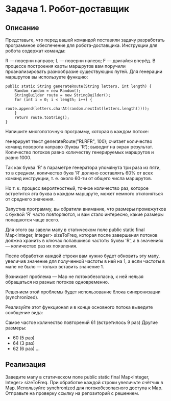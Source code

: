 # Задача 1. Робот-доставщик
## Описание
Представьте, что перед вашей командой поставили задачу разработать программное обеспечение для робота-доставщика. Инструкции для робота содержат команды:

R — поверни направо;
L — поверни налево;
F — двигайся вперёд.
В процессе построения карты маршрутов вам поручили проанализировать разнообразие существующих путей. Для генерации маршрутов вы используете функцию:

    public static String generateRoute(String letters, int length) {
        Random random = new Random();
        StringBuilder route = new StringBuilder();
        for (int i = 0; i < length; i++) {
            route.append(letters.charAt(random.nextInt(letters.length())));
        }
        return route.toString();
    }
Напишите многопоточную программу, которая в каждом потоке:

генерирует текст generateRoute("RLRFR", 100);
считает количество команд поворота направо (буквы 'R');
выводит на экран результат.
Количество потоков равно количеству генерируемых маршрутов и равно 1000.

Так как буква 'R' в параметре генератора упомянута три раза из пяти, то в среднем, количество букв 'R' должно составлять 60% от всех команд инструкции, т. е. около 60-ти от общего числа маршрутов.

Но т. к. процесс вероятностный, точное количество раз, которое встретится эта буква в каждом маршруте, может немного отклоняться от среднего значения.

Запустив программу, вы обратили внимание, что размеры промежутков с буквой 'R' часто повторяются, и вам стало интересно, какие размеры попадаются чаще всего.

Для этого вы завели мапу в статическом поле public static final Map<Integer, Integer> sizeToFreq, которая после завершения потоков должна хранить в ключах попавшиеся частоты буквы 'R', а в значениях — количество раз их появления.

После обработки каждой строки вам нужно будет обновить эту мапу, увеличив значение для полученной частоты в ней на 1, а если частоты в мапе не было — только вставить значение 1.

Возникает проблема — Map не потокобезопасна, к ней нельзя обращаться из разных потоков одновременно.

Решением этой проблемы будет использование блока синхронизации (synchronized).

Реализуйте этот функционал и в конце основного потока выведите сообщение вида:

Самое частое количество повторений 61 (встретилось 9 раз)
Другие размеры:
- 60 (5 раз)
- 64 (3 раз)
- 62 (6 раз)
...
## Реализация
Заведите мапу в статическом поле public static final Map<Integer, Integer> sizeToFreq.
При обработке каждой строки увеличьте счётчик в Map.
Используйте synchronized для потокобезопасного доступа к Map.
Отправьте на проверку ссылку на репозиторий с решением.